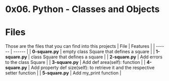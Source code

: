 # 0x06. Python - Classes and Objects
# Files
Those are the files that you can find into this projects
| File | Features |
| ------ | ------ |
| **0-square.py** | empty class Square that defines a square |
| **1-square.py** | class Square that defines a square |
| **2-square.py** | Add errors to the class Square |
| **3-square.py** | Add def area(self): function |
| **4-square.py** | Add property def size(self): to retrieve it and the respective setter function |
| **5-square.py** | Add my_print function |